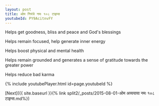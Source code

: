 ```yaml
---
layout: post
title: ओम नियंत्रे नमः १०८ टाइम्स
youtubeId: PY9AcitnvFY
---
```

 
 
Helps get goodness, bliss and peace and God's blessings
 
Helps remain focused, help generate inner energy 
 
Helps boost physical and mental health 
 
Helps remain grounded and generates a sense of gratitude towards the greater power 
 
Helps reduce bad karma
 
 
 
 


{% include youtubePlayer.html id=page.youtubeId %}
 
[Next]({{ site.baseurl }}{% link  split2/_posts/2015-08-01-ओम अव्ययाया नमः १०८ टाइम्स.md%})
 
